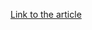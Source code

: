 [Link to the article](https://crowdstrike.com/blog/crowdstrike-detects-and-prevents-active-intrusion-campaign-targeting-3cxdesktopapp-customers/)
